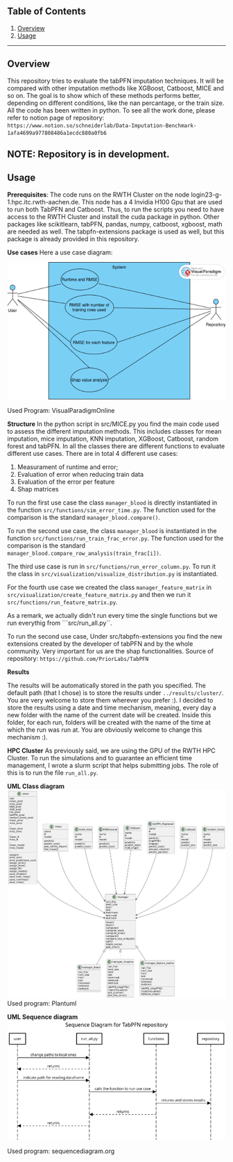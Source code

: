 ## Table of Contents

1. [Overview](#overview)
2. [Usage](#usage)

---

## Overview
This repository tries to evaluate the tabPFN imputation techniques. It will be compared with other imputation methods like XGBoost, Catboost, MICE and so on. The goal is to show which of these methods performs better, depending on different conditions, like the nan percantage, or the train size. 
All the code has been written in python.
To see all the work done, please refer to notion page of repository: ```https://www.notion.so/schneiderlab/Data-Imputation-Benchmark-1afa4699a977808486a1ecdc880a0fb6```

NOTE: Repository is in development.
---

 
## Usage
**Prerequisites**:
The code runs on the RWTH Cluster on the node login23-g-1.hpc.itc.rwth-aachen.de. This node has a 4 Invidia H100 Gpu 
that are used to run both TabPFN and Catboost. Thus, to run the scripts you need to have access to the RWTH Cluster and 
install the cuda package in python. Other packages like scikitlearn, tabPFN, pandas, numpy, catboost, xgboost, math are 
needed as well. The tabpfn-extensions package is used as well, but this package is already provided in this repository.

**Use cases**
Here a use case diagram:

![image info](src/UML_use_case.png)

Used Program: VisualParadigmOnline

**Structure**
In the python script in src/MICE.py you find the main code used to assess the different imputation methods. This includes classes for mean imputation, mice imputation, KNN imputation, XGBoost, Catboost, random forest and tabPFN. 
In all the classes there are different functions to evaluate different use cases. 
There are in total 4 different use cases: 
1. Measurament of runtime and error;
2. Evaluation of error when reducing train data
3. Evaluation of the error per feature
4. Shap matrices

To run the first use case the class ```manager_blood``` is directly instantiated in the function ```src/functions/sim_error_time.py```. The function used for the comparison is the standard ```manager_blood.compare()```. 

To run the second use case, the class ```manager_blood``` is  instantiated in the function ```src/functions/run_train_frac_error.py```. The function used for the comparison is the standard ```manager_blood.compare_row_analysis(train_frac[i])```.

The third use case is run in ```src/functions/run_error_column.py```. To run it the class in ```src/visualization/visualize_distribution.py``` is instantiated.

For the fourth use case we created the class ```manager_feature_matrix``` in ```src/visualization/create_feature_matrix.py``` and then we run it ```src/functions/run_feature_matrix.py```. 

As a remark, we actually didn't run every time the single functions but we run everythig from ```src/run_all.py``. 

To run the second use case, 
Under src/tabpfn-extensions you find the new extensions created by the developer of tabPFN and by the whole community. Very important for us are the shap functionalities. Source of repository: ```https://github.com/PriorLabs/TabPFN```

**Results**

The results will be automatically stored in the path you specified. The default path (that I chose) is to store the 
results under ```../results/cluster/```. You are very welcome to store them wherever you prefer :). I decided to store 
the results using a date and time mechanism, meaning, every day a new folder with the name of the current date will be 
created. Inside this folder, for each run, folders will be created with the name of the time at which the run was run at. 
You are obviously welcome to change this mechanism :).

**HPC Cluster** 
As previously said, we are using the GPU of the RWTH HPC Cluster. To run the simulations and to guarantee an efficient
time management, I wrote a slurm script that helps submitting jobs. The role of this is to run the file ```run_all.py```.

**UML Class diagram**
![image info](src/UML_CD.png)
Used program: Plantuml

**UML Sequence diagram**
![image info](src/UML_SD.png)

Used program: sequencediagram.org




